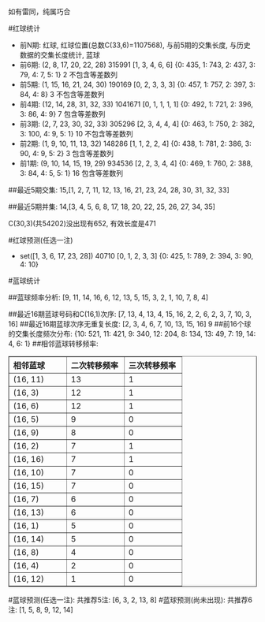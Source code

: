 <!-- 
.. title: 双色球2014116期(2014-10-07)数据分析报告
.. slug: slott-2014116-2014-10-07-report
.. date: 2014-10-08 08:00:00 UTC+08:00
.. tags: Lottery
.. link: 
.. description: 
.. type: text
-->

如有雷同，纯属巧合

<!-- TEASER_END-->

#红球统计

- 前N期: 红球, 红球位置(总数C(33,6)=1107568), 与前5期的交集长度, 与历史数据的交集长度统计, 蓝球
- 前6期: (2, 8, 17, 20, 22, 28) 315991 [1, 3, 4, 6, 6] {0: 435, 1: 743, 2: 437, 3: 79, 4: 7, 5: 1} 2 不包含等差数列
- 前5期: (1, 15, 16, 21, 24, 30) 190169 [0, 2, 3, 3, 3] {0: 457, 1: 757, 2: 397, 3: 84, 4: 8} 3 不包含等差数列
- 前4期: (12, 14, 28, 31, 32, 33) 1041671 [0, 1, 1, 1, 1] {0: 492, 1: 721, 2: 396, 3: 86, 4: 9} 7 包含等差数列
- 前3期: (2, 7, 23, 30, 32, 33) 305296 [2, 3, 4, 4, 4] {0: 463, 1: 750, 2: 382, 3: 100, 4: 9, 5: 1} 10 不包含等差数列
- 前2期: (1, 9, 10, 11, 13, 32) 148286 [1, 1, 2, 2, 4] {0: 438, 1: 781, 2: 386, 3: 90, 4: 9, 5: 2} 3 包含等差数列
- 前1期: (9, 10, 14, 15, 19, 29) 934536 [2, 2, 3, 4, 4] {0: 469, 1: 760, 2: 388, 3: 84, 4: 5, 5: 1} 16 包含等差数列

##最近5期交集:
15,[1, 2, 7, 11, 12, 13, 16, 21, 23, 24, 28, 30, 31, 32, 33]

##最近5期并集:
14,[3, 4, 5, 6, 8, 17, 18, 20, 22, 25, 26, 27, 34, 35]

C(30,3)(共54202)没出现有652, 
有效长度是471

#红球预测(任选一注)

- set([1, 3, 6, 17, 23, 28]) 40710 [0, 1, 2, 3, 3] {0: 425, 1: 789, 2: 394, 3: 90, 4: 10}

#蓝球统计

##蓝球频率分析:
[9, 11, 14, 16, 6, 12, 13, 5, 15, 3, 2, 1, 10, 7, 8, 4]

##最近16期蓝球号码和C(16,1)次序:
[7, 13, 4, 13, 4, 15, 16, 2, 2, 6, 2, 3, 7, 10, 3, 16]
##最近16期蓝球次序无重复长度:
[2, 3, 4, 6, 7, 10, 13, 15, 16] 9
##前16个球的交集长度频次分布:
{10: 521, 11: 421, 9: 340, 12: 204, 8: 134, 13: 49, 7: 19, 14: 4, 6: 1}
##相邻蓝球转移频率:
<table border="1" class="table table-striped dataframe">
  <thead>
    <tr style="text-align: left;">
      <th style="min-width: 100px;">相邻蓝球</th>
      <th style="min-width: 100px;">二次转移频率</th>
      <th style="min-width: 100px;">三次转移频率</th>
    </tr>
  </thead>
  <tbody>
    <tr>
      <td> (16, 11)</td>
      <td> 13</td>
      <td> 1</td>
    </tr>
    <tr>
      <td>  (16, 3)</td>
      <td> 12</td>
      <td> 1</td>
    </tr>
    <tr>
      <td>  (16, 6)</td>
      <td> 12</td>
      <td> 1</td>
    </tr>
    <tr>
      <td>  (16, 5)</td>
      <td>  9</td>
      <td> 0</td>
    </tr>
    <tr>
      <td>  (16, 9)</td>
      <td>  8</td>
      <td> 0</td>
    </tr>
    <tr>
      <td>  (16, 2)</td>
      <td>  7</td>
      <td> 1</td>
    </tr>
    <tr>
      <td> (16, 16)</td>
      <td>  7</td>
      <td> 1</td>
    </tr>
    <tr>
      <td> (16, 10)</td>
      <td>  7</td>
      <td> 0</td>
    </tr>
    <tr>
      <td> (16, 15)</td>
      <td>  7</td>
      <td> 0</td>
    </tr>
    <tr>
      <td>  (16, 7)</td>
      <td>  6</td>
      <td> 0</td>
    </tr>
    <tr>
      <td> (16, 13)</td>
      <td>  6</td>
      <td> 0</td>
    </tr>
    <tr>
      <td>  (16, 1)</td>
      <td>  5</td>
      <td> 0</td>
    </tr>
    <tr>
      <td> (16, 14)</td>
      <td>  5</td>
      <td> 0</td>
    </tr>
    <tr>
      <td>  (16, 8)</td>
      <td>  4</td>
      <td> 0</td>
    </tr>
    <tr>
      <td>  (16, 4)</td>
      <td>  2</td>
      <td> 0</td>
    </tr>
    <tr>
      <td> (16, 12)</td>
      <td>  1</td>
      <td> 0</td>
    </tr>
  </tbody>
</table>
#蓝球预测(任选一注):
共推荐5注: [6, 3, 2, 13, 8]
#蓝球预测(尚未出现):
共推荐6注: [1, 5, 8, 9, 12, 14]

